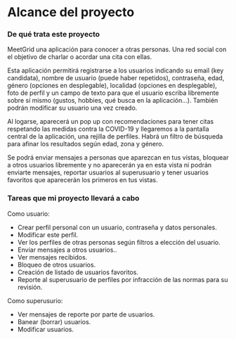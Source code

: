 # Alcance del proyecto

### De qué trata este proyecto
MeetGrid una aplicación para conocer a otras personas. Una red social con el objetivo de charlar o acordar una cita con ellas.   


Esta aplicación permitirá registrarse a los usuarios indicando su email (key candidata), nombre de usuario (puede haber repetidos), contraseña, edad, género (opciones en desplegable), localidad (opciones en desplegable), foto de perfil y un campo de texto para que el usuario escriba libremente sobre sí mismo (gustos, hobbies, qué busca en la aplicación...). También podrán modificar su usuario una vez creado.


Al logarse, aparecerá un pop up con recomendaciones para tener citas respetando las medidas contra la COVID-19 y llegaremos a la pantalla central de la aplicación, una rejilla de perfiles. Habrá un filtro de búsqueda para afinar los resultados según edad, zona y género.


Se podrá enviar mensajes a personas que aparezcan en tus vistas, bloquear a otros usuarios libremente y no aparecerán ya en esta vista ni podrán enviarte mensajes, reportar usuarios al superusuario y tener usuarios favoritos que aparecerán los primeros en tus vistas.

### Tareas que mi proyecto llevará a cabo

Como usuario:
- Crear perfil personal con un usuario, contraseña y datos personales.
- Modificar este perfil.
- Ver los perfiles de otras personas según filtros a elección del usuario.
- Enviar mensajes a otros usuarios..
- Ver mensajes recibidos.
- Bloqueo de otros usuarios.
- Creación de listado de usuarios favoritos.
- Reporte al superusuario de perfiles por infracción de las normas para su revisión.

Como superusurio:
- Ver mensajes de reporte por parte de usuarios.
- Banear (borrar) usuarios.
- Modificar usuarios.


